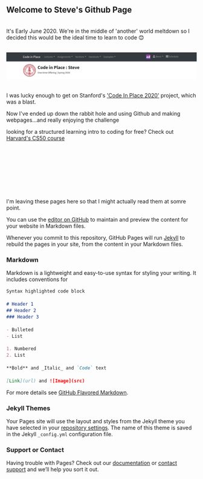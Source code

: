 ## Welcome to Steve's Github Page

<br />It's Early June 2020.  We're in the middle of 'another' world meltdown so I decided this would be the ideal time to learn to code 😊<br /><br />

![Code in PLace](/img/banner.jpg)


<br />I was lucky enough to get on Stanford's ['Code In Place 2020'](https://www.stanforddaily.com/2020/05/07/students-instructors-share-thoughts-on-free-course-code-in-place/) project, which was a blast.  

Now I've ended up down the rabbit hole and using Github and making webpages...and really enjoying the challenge<br />

looking for a structured learning intro to coding for free?  Check out [Harvard's CS50 course](https://cs50.harvard.edu/x/2020/)<br />



<br /><br /><br /><br /><br /><br /><br /><br />
I'm leaving these pages here so that I might actually read them at somre point.

You can use the [editor on GitHub](https://github.com/chmod730/chmod730.github.io/edit/master/index.md) to maintain and preview the content for your website in Markdown files.

Whenever you commit to this repository, GitHub Pages will run [Jekyll](https://jekyllrb.com/) to rebuild the pages in your site, from the content in your Markdown files.

### Markdown

Markdown is a lightweight and easy-to-use syntax for styling your writing. It includes conventions for

```markdown
Syntax highlighted code block

# Header 1
## Header 2
### Header 3

- Bulleted
- List

1. Numbered
2. List

**Bold** and _Italic_ and `Code` text

[Link](url) and ![Image](src)
```

For more details see [GitHub Flavored Markdown](https://guides.github.com/features/mastering-markdown/).

### Jekyll Themes

Your Pages site will use the layout and styles from the Jekyll theme you have selected in your [repository settings](https://github.com/chmod730/chmod730.github.io/settings). The name of this theme is saved in the Jekyll `_config.yml` configuration file.

### Support or Contact

Having trouble with Pages? Check out our [documentation](https://help.github.com/categories/github-pages-basics/) or [contact support](https://github.com/contact) and we’ll help you sort it out.
